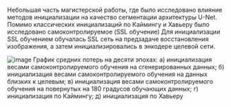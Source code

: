 Небольшая часть магистерской работы, где было исследовано влияние методов инициализации на качество сегментации архитектуры U-Net. 
Помимо классических инициализаций по Каймингу и Хавьеру было исследовано самоконтролируемое (SSL обучение) 
Для инициализации SSL обучением обучалась SSL сеть на предзадаче восстановления изображения, а затем инициализировались в энкодере целевой сети.
 

![image](https://github.com/user-attachments/assets/fc39a101-9057-41f5-91db-20b1909926dd)
График средних потерь на десяти эпохах: а) инициализация весами самоконтролируемого обучения на сгенерированных данных; б) инициализация весами самоконтролируемого обучения на данных близких к целевым; в) инициализация весами самоконтролируемого обучения на повернутых на 180 градусов обучающих данных; г) инициализация по Каймингу; д) инициализация по Хавьеру
